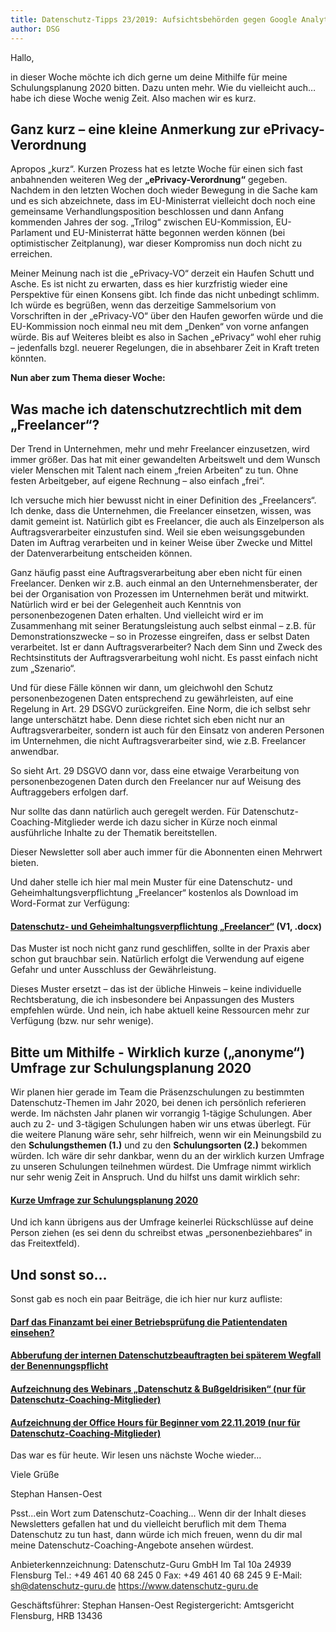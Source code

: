 ```yaml
---
title: Datenschutz-Tipps 23/2019: Aufsichtsbehörden gegen Google Analytics & Co.
author: DSG
---
```


Hallo,

in dieser Woche möchte ich dich gerne um deine Mithilfe für meine Schulungsplanung 2020 bitten. Dazu unten mehr.
Wie du vielleicht auch…habe ich diese Woche wenig Zeit. Also machen wir es kurz.
 
## Ganz kurz – eine kleine Anmerkung zur ePrivacy-Verordnung

Apropos „kurz“. Kurzen Prozess hat es letzte Woche für einen sich fast anbahnenden weiteren Weg der **„ePrivacy-Verordnung“** gegeben.
Nachdem in den letzten Wochen doch wieder Bewegung in die Sache kam und es sich abzeichnete, dass im EU-Ministerrat vielleicht doch noch eine gemeinsame Verhandlungsposition beschlossen und dann Anfang kommenden Jahres der sog. „Trilog“ zwischen EU-Kommission, EU-Parlament und EU-Ministerrat hätte begonnen werden können (bei optimistischer Zeitplanung), war dieser Kompromiss nun doch nicht zu erreichen.

Meiner Meinung nach ist die „ePrivacy-VO“ derzeit ein Haufen Schutt und Asche. Es ist nicht zu erwarten, dass es hier kurzfristig wieder eine Perspektive für einen Konsens gibt.
Ich finde das nicht unbedingt schlimm. Ich würde es begrüßen, wenn das derzeitige Sammelsorium von Vorschriften in der „ePrivacy-VO“ über den Haufen geworfen würde und die EU-Kommission noch einmal neu mit dem „Denken“ von vorne anfangen würde. Bis auf Weiteres bleibt es also in Sachen „ePrivacy“ wohl eher ruhig – jedenfalls bzgl. neuerer Regelungen, die in absehbarer Zeit in Kraft treten könnten.

**Nun aber zum Thema dieser Woche:**

## Was mache ich datenschutzrechtlich mit dem „Freelancer“?

Der Trend in Unternehmen, mehr und mehr Freelancer einzusetzen, wird immer größer. Das hat mit einer gewandelten Arbeitswelt und dem Wunsch vieler Menschen mit Talent nach einem „freien Arbeiten“ zu tun. Ohne festen Arbeitgeber, auf eigene Rechnung – also einfach „frei“.

Ich versuche mich hier bewusst nicht in einer Definition des „Freelancers“. Ich denke, dass die Unternehmen, die Freelancer einsetzen, wissen, was damit gemeint ist.
Natürlich gibt es Freelancer, die auch als Einzelperson als Auftragsverarbeiter einzustufen sind. Weil sie eben weisungsgebunden Daten im Auftrag verarbeiten und in keiner Weise über Zwecke und Mittel der Datenverarbeitung entscheiden können.

Ganz häufig passt eine Auftragsverarbeitung aber eben nicht für einen Freelancer. Denken wir z.B. auch einmal an den Unternehmensberater, der bei der Organisation von Prozessen im Unternehmen berät und mitwirkt. Natürlich wird er bei der Gelegenheit auch Kenntnis von personenbezogenen Daten erhalten. Und vielleicht wird er im Zusammenhang mit seiner Beratungsleistung auch selbst einmal – z.B. für Demonstrationszwecke – so in Prozesse eingreifen, dass er selbst Daten verarbeitet. Ist er dann Auftragsverarbeiter? Nach dem Sinn und Zweck des Rechtsinstituts der Auftragsverarbeitung wohl nicht. Es passt einfach nicht zum „Szenario“.

Und für diese Fälle können wir dann, um gleichwohl den Schutz personenbezogenen Daten entsprechend zu gewährleisten, auf eine Regelung in Art. 29 DSGVO zurückgreifen. Eine Norm, die ich selbst sehr lange unterschätzt habe. Denn diese richtet sich eben nicht nur an Auftragsverarbeiter, sondern ist auch für den Einsatz von anderen Personen im Unternehmen, die nicht Auftragsverarbeiter sind, wie z.B. Freelancer anwendbar.

So sieht Art. 29 DSGVO dann vor, dass eine etwaige Verarbeitung von personenbezogenen Daten durch den Freelancer nur auf Weisung des Auftraggebers erfolgen darf.

Nur sollte das dann natürlich auch geregelt werden. Für Datenschutz-Coaching-Mitglieder werde ich dazu sicher in Kürze noch einmal ausführliche Inhalte zu der Thematik bereitstellen.

Dieser Newsletter soll aber auch immer für die Abonnenten einen Mehrwert bieten.

Und daher stelle ich hier mal mein Muster für eine Datenschutz- und Geheimhaltungsverpflichtung „Freelancer“ kostenlos als Download im Word-Format zur Verfügung:

#### [Datenschutz- und Geheimhaltungsverpflichtung „Freelancer“](https://www.datenschutz-guru.de/download/99235/) (V1, .docx)

Das Muster ist noch nicht ganz rund geschliffen, sollte in der Praxis aber schon gut brauchbar sein. Natürlich erfolgt die Verwendung auf eigene Gefahr und unter Ausschluss der Gewährleistung.

Dieses Muster ersetzt – das ist der übliche Hinweis – keine individuelle Rechtsberatung, die ich insbesondere bei Anpassungen des Musters empfehlen würde. Und nein, ich habe aktuell keine Ressourcen mehr zur Verfügung (bzw. nur sehr wenige).

## Bitte um Mithilfe - Wirklich kurze („anonyme“) Umfrage zur Schulungsplanung 2020

Wir planen hier gerade im Team die Präsenzschulungen zu bestimmten Datenschutz-Themen im Jahr 2020, bei denen ich persönlich referieren werde.
Im nächsten Jahr planen wir vorrangig 1-tägige Schulungen. Aber auch zu 2- und 3-tägigen Schulungen haben wir uns etwas überlegt.
Für die weitere Planung wäre sehr, sehr hilfreich, wenn wir ein Meinungsbild zu den **Schulungsthemen (1.)** und zu den **Schulungsorten (2.)** bekommen würden.
Ich wäre dir sehr dankbar, wenn du an der wirklich kurzen Umfrage zu unseren Schulungen teilnehmen würdest. Die Umfrage nimmt wirklich nur sehr wenig Zeit in Anspruch. Und du hilfst uns damit wirklich sehr:

#### [Kurze Umfrage zur Schulungsplanung 2020](https://www.datenschutz-guru.de/umfrage/)

Und ich kann übrigens aus der Umfrage keinerlei Rückschlüsse auf deine Person ziehen (es sei denn du schreibst etwas „personenbeziehbares“ in das Freitextfeld).
  
## Und sonst so…

Sonst gab es noch ein paar Beiträge, die ich hier nur kurz aufliste:

#### [Darf das Finanzamt bei einer Betriebsprüfung die Patientendaten einsehen?](https://www.datenschutz-guru.de/darf-das-finanzamt-bei-einer-betriebspruefung-die-patientendaten-einsehen/)    
#### [Abberufung der internen Datenschutzbeauftragten bei späterem Wegfall der Benennungspflicht](https://www.datenschutz-guru.de/abberufung-der-internen-datenschutzbeauftragten-bei-spaeterem-wegfall-der-benennungspflicht/)    
#### [Aufzeichnung des Webinars „Datenschutz & Bußgeldrisiken“ (nur für Datenschutz-Coaching-Mitglieder)](https://www.datenschutz-guru.de/webinar-datenschutz-bussgeldrisiken/)    
#### [Aufzeichnung der Office Hours für Beginner vom 22.11.2019 (nur für Datenschutz-Coaching-Mitglieder)](https://www.datenschutz-guru.de/office-hours-fuer-beginner-vom-22-11-2019/)    

Das war es für heute. Wir lesen uns nächste Woche wieder…

Viele Grüße

Stephan Hansen-Oest

Psst...ein Wort zum Datenschutz-Coaching...
Wenn dir der Inhalt dieses Newsletters gefallen hat und du vielleicht beruflich mit dem Thema Datenschutz zu tun hast, dann würde ich mich freuen, wenn du dir mal meine Datenschutz-Coaching-Angebote ansehen würdest. 

Anbieterkennzeichnung:
Datenschutz-Guru GmbH
Im Tal 10a
24939 Flensburg
Tel.: +49 461 40 68 245 0
Fax: +49 461 40 68 245 9
E-Mail: sh@datenschutz-guru.de
https://www.datenschutz-guru.de

Geschäftsführer: Stephan Hansen-Oest
Registergericht: Amtsgericht Flensburg, HRB 13436






 
